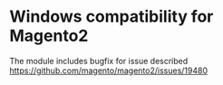 # Windows compatibility for Magento2

The module includes bugfix for issue described https://github.com/magento/magento2/issues/19480
